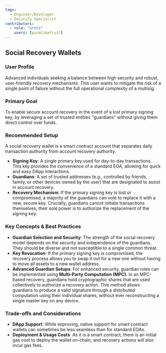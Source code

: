 ```yaml
---
tags:
  - Engineer/Developer
  - Security Specialist
contributors:
  - role: "wrote"
    users: [pinalikefruit]
---
```


## Social Recovery Wallets

### User Profile

Advanced individuals seeking a balance between high security and robust, user-friendly recovery mechanisms. This user wants to mitigate the risk of a single point of failure without the full operational complexity of a multisig.

### Primary Goal

To enable secure account recovery in the event of a lost primary signing key, by leveraging a set of trusted entities "guardians" without giving them direct control over funds.

### Recommended Setup

A social recovery wallet is a smart contract account that separates daily transaction authority from account recovery authority.

*   **Signing Key**: A single primary key used for day-to-day transactions. This key provides the convenience of a standard EOA, allowing for quick and easy DApp interactions.
*   **Guardians**: A set of trusted addresses (e.g., controlled by friends, family, or other devices owned by the user) that are designated to assist in account recovery.
*   **Recovery Mechanism**: If the primary signing key is lost or compromised, a majority of the guardians can vote to replace it with a new, secure key. Crucially, guardians cannot initiate transactions themselves; their sole power is to authorize the replacement of the signing key.

### Key Concepts & Best Practices

*   **Guardian Selection and Security**: The strength of the social recovery model depends on the security and independence of the guardians. They should be diverse and not susceptible to a single common threat.
*   **Key Revocation**: If the primary signing key is compromised, the recovery process allows you to swap it out for a new one without having to move all assets to a new wallet address.
* **Advanced Guardian Setups**: For enhanced security, guardian roles can be implemented using **Multi-Party Computation (MPC)**. In an MPC-based recovery, guardians hold cryptographic shares that are used collectively to authorize a recovery action. This method allows guardians to produce a valid signature through a distributed computation using their individual shares, without ever reconstructing a single master key on any device. 

### Trade-offs and Considerations

*   **DApp Support**: While improving, native support for smart contract wallets can sometimes be less seamless than for standard EOAs.
*   **Deployment & Usage Costs**: As it is a smart contract, there is an initial gas cost to deploy the wallet on-chain, and recovery actions will also incur gas fees.